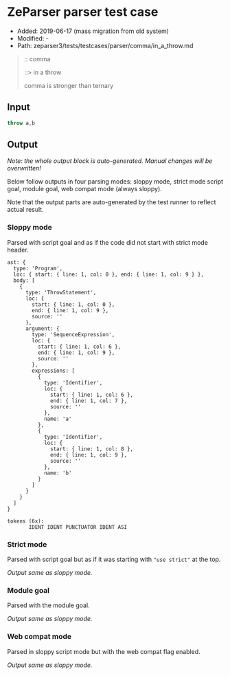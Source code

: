 # ZeParser parser test case

- Added: 2019-06-17 (mass migration from old system)
- Modified: -
- Path: zeparser3/tests/testcases/parser/comma/in_a_throw.md

> :: comma
>
> ::> in a throw
>
> comma is stronger than ternary

## Input

`````js
throw a,b
`````

## Output

_Note: the whole output block is auto-generated. Manual changes will be overwritten!_

Below follow outputs in four parsing modes: sloppy mode, strict mode script goal, module goal, web compat mode (always sloppy).

Note that the output parts are auto-generated by the test runner to reflect actual result.

### Sloppy mode

Parsed with script goal and as if the code did not start with strict mode header.

`````
ast: {
  type: 'Program',
  loc: { start: { line: 1, col: 0 }, end: { line: 1, col: 9 } },
  body: [
    {
      type: 'ThrowStatement',
      loc: {
        start: { line: 1, col: 0 },
        end: { line: 1, col: 9 },
        source: ''
      },
      argument: {
        type: 'SequenceExpression',
        loc: {
          start: { line: 1, col: 6 },
          end: { line: 1, col: 9 },
          source: ''
        },
        expressions: [
          {
            type: 'Identifier',
            loc: {
              start: { line: 1, col: 6 },
              end: { line: 1, col: 7 },
              source: ''
            },
            name: 'a'
          },
          {
            type: 'Identifier',
            loc: {
              start: { line: 1, col: 8 },
              end: { line: 1, col: 9 },
              source: ''
            },
            name: 'b'
          }
        ]
      }
    }
  ]
}

tokens (6x):
       IDENT IDENT PUNCTUATOR IDENT ASI
`````

### Strict mode

Parsed with script goal but as if it was starting with `"use strict"` at the top.

_Output same as sloppy mode._

### Module goal

Parsed with the module goal.

_Output same as sloppy mode._

### Web compat mode

Parsed in sloppy script mode but with the web compat flag enabled.

_Output same as sloppy mode._
